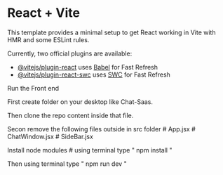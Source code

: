 # React + Vite

This template provides a minimal setup to get React working in Vite with HMR and some ESLint rules.

Currently, two official plugins are available:

- [@vitejs/plugin-react](https://github.com/vitejs/vite-plugin-react/blob/main/packages/plugin-react/README.md) uses [Babel](https://babeljs.io/) for Fast Refresh
- [@vitejs/plugin-react-swc](https://github.com/vitejs/vite-plugin-react-swc) uses [SWC](https://swc.rs/) for Fast Refresh


Run the Front end

First create folder on your desktop like Chat-Saas.

Then clone the repo content inside that file.

Secon remove the following files outside in src folder
    # App.jsx
    # ChatWindow.jsx
    # SideBar.jsx

Install node modules
    # using terminal type " npm install "

Then using terminal type " npm run dev " 
